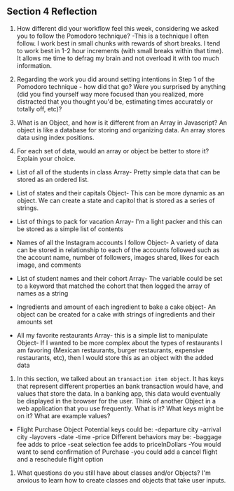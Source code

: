 ## Section 4 Reflection

1. How different did your workflow feel this week, considering we asked you to follow the Pomodoro technique?
-This is a technique I often follow. I work best in small chunks with rewards of short breaks.
I tend to work best in 1-2 hour increments (with small breaks within that time). It allows me time to defrag my brain and not overload it with too much information.

1. Regarding the work you did around setting intentions in Step 1 of the Pomodoro technique - how did that go? Were you surprised by anything (did you find yourself way more focused than you realized, more distracted that you thought you'd be, estimating times accurately or totally off, etc)?

1. What is an Object, and how is it different from an Array in Javascript?
An object is like a database for storing and organizing data. An array stores data using index positions.

1. For each set of data, would an array or object be better to store it? Explain your choice.

  * List of all of the students in class
  Array- Pretty simple data that can be stored as an ordered list.

  * List of states and their capitals
  Object- This can be more dynamic as an object. We can create a state and capitol that is stored as a series of strings.

  * List of things to pack for vacation
  Array- I'm a light packer and this can be stored as a simple list of contents

  * Names of all the Instagram accounts I follow
  Object- A variety of data can be stored in relationship to each of the accounts followed such as the account name, number of followers, images shared, likes for each image, and comments

  * List of student names and their cohort
  Array- The variable could be set to a keyword that matched the cohort that then logged the array of names as a string

  * Ingredients and amount of each ingredient to bake a cake
  object- An object can be created for a cake with strings of ingredients and their amounts set

  * All my favorite restaurants
  Array- this is a simple list to manipulate
  Object- If I wanted to be more complex about the types of restaurants I am favoring (Mexican restaurants, burger restaurants, expensive restaurants, etc), then I would store this as an object with the added data

1. In this section, we talked about an `transaction item object`. It has keys that represent different properties an bank transaction would have, and values that store the data. In a banking app, this data would eventually be displayed in the browser for the user. Think of another Object in a web application that you use frequently. What is it? What keys might be on it? What are example values?
* Flight Purchase Object
Potential keys could be:
-departure city
-arrival city
-layovers
-date
-time
-price
 Different behaviors may be:
 -baggage fee adds to price
 -seat selection fee adds to priceInDollars
 -You would want to send confirmation of Purchase
 -you could add a cancel flight and a reschedule flight option


1. What questions do you still have about classes and/or Objects?
I'm anxious to learn how to create classes and objects that take user inputs. 
